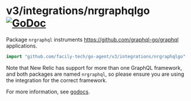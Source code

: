 # v3/integrations/nrgraphqlgo [![GoDoc](https://godoc.org/github.com/facily-tech/go-agent/v3/integrations/nrgraphqlgo?status.svg)](https://godoc.org/github.com/facily-tech/go-agent/v3/integrations/nrgraphqlgo)

Package `nrgraphql` instruments https://github.com/graphql-go/graphql applications.

```go
import "github.com/facily-tech/go-agent/v3/integrations/nrgraphqlgo"
```

Note that New Relic has support for more than one GraphQL framework, and both
packages are named `nrgraphql`, so please ensure you are using the
integration for the correct framework.

For more information, see
[godocs](https://godoc.org/github.com/facily-tech/go-agent/v3/integrations/nrgraphqlgo).

